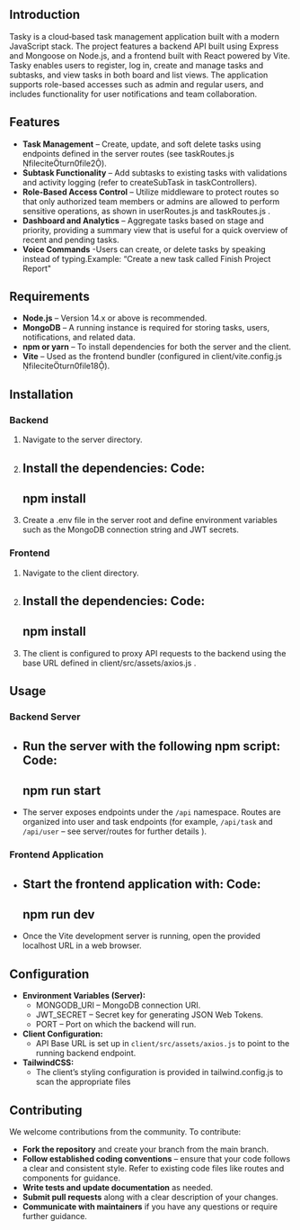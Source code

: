
## Introduction
Tasky is a cloud‐based task management application built with a modern JavaScript stack. The project features a backend API built using Express and Mongoose on Node.js, and a frontend built with React powered by Vite. Tasky enables users to register, log in, create and manage tasks and subtasks, and view tasks in both board and list views. The application supports role-based accesses such as admin and regular users, and includes functionality for user notifications and team collaboration. 

## Features
- **Task Management** – Create, update, and soft delete tasks using endpoints defined in the server routes (see taskRoutes.js fileciteturn0file2).
- **Subtask Functionality** – Add subtasks to existing tasks with validations and activity logging (refer to createSubTask in taskControllers).
- **Role-Based Access Control** – Utilize middleware to protect routes so that only authorized team members or admins are allowed to perform sensitive operations, as shown in userRoutes.js and taskRoutes.js .
- **Dashboard and Analytics** – Aggregate tasks based on stage and priority, providing a summary view that is useful for a quick overview of recent and pending tasks.
- **Voice Commands** -Users can create, or delete tasks by speaking instead of typing.Example: “Create a new task called Finish Project Report"

## Requirements
- **Node.js** – Version 14.x or above is recommended.
- **MongoDB** – A running instance is required for storing tasks, users, notifications, and related data.
- **npm or yarn** – To install dependencies for both the server and the client.
- **Vite** – Used as the frontend bundler (configured in client/vite.config.js fileciteturn0file18).

## Installation
### Backend
1. Navigate to the server directory.
2. Install the dependencies:
   Code:
   ------------------------------------------------------------
   npm install
   ------------------------------------------------------------
3. Create a .env file in the server root and define environment variables such as the MongoDB connection string and JWT secrets.

### Frontend
1. Navigate to the client directory.
2. Install the dependencies:
   Code:
   ------------------------------------------------------------
   npm install
   ------------------------------------------------------------
3. The client is configured to proxy API requests to the backend using the base URL defined in client/src/assets/axios.js .

## Usage
### Backend Server
- Run the server with the following npm script:
   Code:
   ------------------------------------------------------------
   npm run start
   ------------------------------------------------------------
- The server exposes endpoints under the `/api` namespace. Routes are organized into user and task endpoints (for example, `/api/task` and `/api/user` – see server/routes for further details ).

### Frontend Application
- Start the frontend application with:
   Code:
   ------------------------------------------------------------
   npm run dev
   ------------------------------------------------------------
- Once the Vite development server is running, open the provided localhost URL in a web browser. 

## Configuration
- **Environment Variables (Server):**
  - MONGODB_URI – MongoDB connection URI.
  - JWT_SECRET – Secret key for generating JSON Web Tokens.
  - PORT – Port on which the backend will run.
- **Client Configuration:**
  - API Base URL is set up in `client/src/assets/axios.js` to point to the running backend endpoint.
- **TailwindCSS:**
  - The client’s styling configuration is provided in tailwind.config.js to scan the appropriate files 

## Contributing
We welcome contributions from the community. To contribute:
- **Fork the repository** and create your branch from the main branch.
- **Follow established coding conventions** – ensure that your code follows a clear and consistent style. Refer to existing code files like routes and components for guidance.
- **Write tests and update documentation** as needed.
- **Submit pull requests** along with a clear description of your changes.
- **Communicate with maintainers** if you have any questions or require further guidance.
